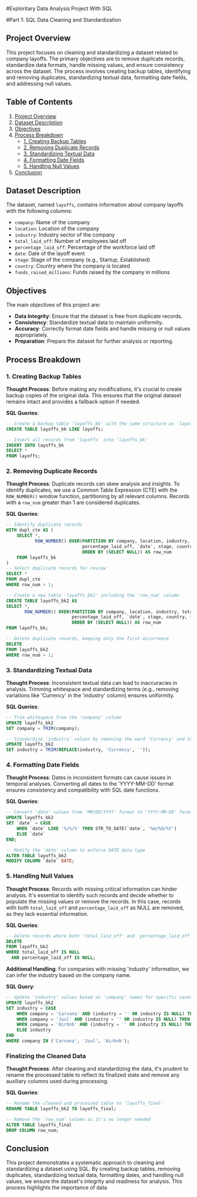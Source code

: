 #Exploritary Data Analysis Project With SQL

#Part 1: SQL Data Cleaning and Standardization

## Project Overview

This project focuses on cleaning and standardizing a dataset related to company layoffs. The primary objectives are to remove duplicate records, standardize data formats, handle missing values, and ensure consistency across the dataset. The process involves creating backup tables, identifying and removing duplicates, standardizing textual data, formatting date fields, and addressing null values.

## Table of Contents

1. [Project Overview](#project-overview)
2. [Dataset Description](#dataset-description)
3. [Objectives](#objectives)
4. [Process Breakdown](#process-breakdown)
   - [1. Creating Backup Tables](#1-creating-backup-tables)
   - [2. Removing Duplicate Records](#2-removing-duplicate-records)
   - [3. Standardizing Textual Data](#3-standardizing-textual-data)
   - [4. Formatting Date Fields](#4-formatting-date-fields)
   - [5. Handling Null Values](#5-handling-null-values)
5. [Conclusion](#conclusion)

## Dataset Description

The dataset, named `layoffs`, contains information about company layoffs with the following columns:

- `company`: Name of the company
- `location`: Location of the company
- `industry`: Industry sector of the company
- `total_laid_off`: Number of employees laid off
- `percentage_laid_off`: Percentage of the workforce laid off
- `date`: Date of the layoff event
- `stage`: Stage of the company (e.g., Startup, Established)
- `country`: Country where the company is located
- `funds_raised_millions`: Funds raised by the company in millions

## Objectives

The main objectives of this project are:

- **Data Integrity**: Ensure that the dataset is free from duplicate records.
- **Consistency**: Standardize textual data to maintain uniformity.
- **Accuracy**: Correctly format date fields and handle missing or null values appropriately.
- **Preparation**: Prepare the dataset for further analysis or reporting.

## Process Breakdown

### 1. Creating Backup Tables

**Thought Process**: Before making any modifications, it's crucial to create backup copies of the original data. This ensures that the original dataset remains intact and provides a fallback option if needed.

**SQL Queries**:

```sql
-- Create a backup table 'layoffs_bk' with the same structure as 'layoffs'
CREATE TABLE layoffs_bk LIKE layoffs;

-- Insert all records from 'layoffs' into 'layoffs_bk'
INSERT INTO layoffs_bk
SELECT * 
FROM layoffs;
```

### 2. Removing Duplicate Records

**Thought Process**: Duplicate records can skew analysis and insights. To identify duplicates, we use a Common Table Expression (CTE) with the `ROW_NUMBER()` window function, partitioning by all relevant columns. Records with a `row_num` greater than 1 are considered duplicates.

**SQL Queries**:

```sql
-- Identify duplicate records
WITH dupl_cte AS (
    SELECT *,
           ROW_NUMBER() OVER(PARTITION BY company, location, industry, total_laid_off, 
                             percentage_laid_off, `date`, stage, country, funds_raised_millions 
                             ORDER BY (SELECT NULL)) AS row_num
    FROM layoffs_bk
)
-- Select duplicate records for review
SELECT *
FROM dupl_cte
WHERE row_num > 1;

-- Create a new table 'layoffs_bk2' including the 'row_num' column
CREATE TABLE layoffs_bk2 AS
SELECT *,
       ROW_NUMBER() OVER(PARTITION BY company, location, industry, total_laid_off, 
                         percentage_laid_off, `date`, stage, country, funds_raised_millions 
                         ORDER BY (SELECT NULL)) AS row_num
FROM layoffs_bk;

-- Delete duplicate records, keeping only the first occurrence
DELETE
FROM layoffs_bk2
WHERE row_num > 1;
```

### 3. Standardizing Textual Data

**Thought Process**: Inconsistent textual data can lead to inaccuracies in analysis. Trimming whitespace and standardizing terms (e.g., removing variations like 'Currency' in the 'industry' column) ensures uniformity.

**SQL Queries**:

```sql
-- Trim whitespace from the 'company' column
UPDATE layoffs_bk2
SET company = TRIM(company);

-- Standardize 'industry' values by removing the word 'Currency' and trimming whitespace
UPDATE layoffs_bk2
SET industry = TRIM(REPLACE(industry, 'Currency', ''));
```

### 4. Formatting Date Fields

**Thought Process**: Dates in inconsistent formats can cause issues in temporal analyses. Converting all dates to the 'YYYY-MM-DD' format ensures consistency and compatibility with SQL date functions.

**SQL Queries**:

```sql
-- Convert 'date' values from 'MM/DD/YYYY' format to 'YYYY-MM-DD' format
UPDATE layoffs_bk2
SET `date` = CASE 
    WHEN `date` LIKE '%/%/%' THEN STR_TO_DATE(`date`, '%m/%d/%Y')
    ELSE `date`
END;

-- Modify the 'date' column to enforce DATE data type
ALTER TABLE layoffs_bk2
MODIFY COLUMN `date` DATE;
```

### 5. Handling Null Values

**Thought Process**: Records with missing critical information can hinder analysis. It's essential to identify such records and decide whether to populate the missing values or remove the records. In this case, records with both `total_laid_off` and `percentage_laid_off` as NULL are removed, as they lack essential information.

**SQL Queries**:

```sql
-- Delete records where both 'total_laid_off' and 'percentage_laid_off' are NULL
DELETE 
FROM layoffs_bk2
WHERE total_laid_off IS NULL
  AND percentage_laid_off IS NULL;
```

**Additional Handling**: For companies with missing 'industry' information, we can infer the industry based on the company name.

**SQL Query**:

```sql
-- Update 'industry' values based on 'company' names for specific cases
UPDATE layoffs_bk2
SET industry = CASE 
    WHEN company = 'Carvana' AND (industry = '' OR industry IS NULL) THEN 'Transportation'
    WHEN company = 'Juul' AND (industry = '' OR industry IS NULL) THEN 'Consumer'
    WHEN company = 'Airbnb' AND (industry = '' OR industry IS NULL) THEN 'Travel'
    ELSE industry
END
WHERE company IN ('Carvana', 'Juul', 'Airbnb');
```

### Finalizing the Cleaned Data

**Thought Process**: After cleaning and standardizing the data, it's prudent to rename the processed table to reflect its finalized state and remove any auxiliary columns used during processing.

**SQL Queries**:

```sql
-- Rename the cleaned and processed table to 'layoffs_final'
RENAME TABLE layoffs_bk2 TO layoffs_final;

-- Remove the 'row_num' column as it's no longer needed
ALTER TABLE layoffs_final
DROP COLUMN row_num;
```

## Conclusion

This project demonstrates a systematic approach to cleaning and standardizing a dataset using SQL. By creating backup tables, removing duplicates, standardizing textual data, formatting dates, and handling null values, we ensure the dataset's integrity and readiness for analysis. This process highlights the importance of data 
